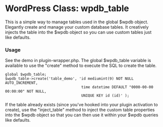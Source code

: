 WordPress Class: wpdb_table
==========

This is a simple way to manage tables used in the global $wpdb object. Elegantly create and manage your custom database tables. It creatively injects the table into the $wpdb object so you can use custom tables just like defaults.

### Usage
See the demo in plugin-wrapper.php. The global $wpdb_table variable is available to use the "create" method to execute the SQL to create the table.
```
global $wpdb_table;
$wpdb_table->create('table_demo', 'id mediumint(9) NOT NULL AUTO_INCREMENT,
								   time datetime DEFAULT "0000-00-00 00:00:00" NOT NULL,
								   UNIQUE KEY id (id)' );
```

If the table already exists (since you've hooked into your plugin activation to create), use the "inject_table" method to inject the custom table properties into the $wpdb object so that you can then use it within your $wpdb queries like defaults.
